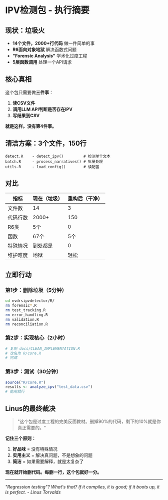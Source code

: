 # IPV检测包 - 执行摘要

## 现状：垃圾火

- **14个文件，2000+行代码** 做一件简单的事
- **R6面向对象地狱** 解决函数式问题
- **"Forensic Analysis"** 学术化过度工程
- **5层函数调用** 处理一个API请求

## 核心真相

这个包只需要做**三件事**：

1. **读CSV文件**
2. **调用LLM API判断是否存在IPV**  
3. **写结果到CSV**

**就是这样。没有第4件事。**

## 清洁方案：3个文件，150行

```
detect.R    - detect_ipv()         # 检测单个文本
batch.R     - process_narratives() # 批量处理
utils.R     - load_config()        # 读配置
```

## 对比

| 指标 | 现在（垃圾） | 重构后（干净） |
|------|------------|--------------|
| 文件数 | 14 | 3 |
| 代码行数 | 2000+ | 150 |
| R6类 | 5个 | 0 |
| 函数 | 67个 | 5个 |
| 特殊情况 | 到处都是 | 0 |
| 维护难度 | 地狱 | 轻松 |

## 立即行动

### 第1步：删除垃圾（5分钟）
```bash
cd nvdrsipvdetector/R/
rm forensic*.R
rm test_tracking.R  
rm error_handling.R
rm validation.R
rm reconciliation.R
```

### 第2步：实现核心（2小时）
```r
# 复制 docs/CLEAN_IMPLEMENTATION.R
# 改名为 R/core.R
# 完成
```

### 第3步：测试（30分钟）
```r
source("R/core.R")
results <- analyze_ipv("test_data.csv")
# 能用就行
```

## Linus的最终裁决

> "这个包是过度工程的完美反面教材。删掉90%的代码，剩下的10%就是你真正需要的。"

**记住三个原则：**
1. **好品味** = 没有特殊情况
2. **实用主义** = 解决真问题，不是想象的问题
3. **简洁** = 如果需要解释，就是太复杂了

**现在就开始删代码。每删一行，这个包就好一分。**

---
*"Regression testing"? What's that? If it compiles, it is good; if it boots up, it is perfect.*
*- Linus Torvalds*